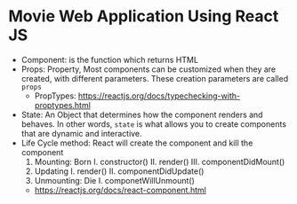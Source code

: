 # Movie Web Application Using React JS

- Component: is the function which returns HTML
- Props: Property, Most components can be customized when they are created, with different parameters. These creation parameters are called `props`
  - PropTypes: https://reactjs.org/docs/typechecking-with-proptypes.html
- State: An Object that determines how the component renders and behaves. In other words, `state` is what allows you to create components that are dynamic and interactive.
- Life Cycle method: React will create the component and kill the component
  1. Mounting: Born
     I. constructor()
     II. render()
     III. componentDidMount()
  2. Updating
     I. render()
     II. componentDidUpdate()
  3. Unmounting: Die
     I. componetWillUnmount()
  - https://reactjs.org/docs/react-component.html
